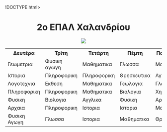 !DOCTYPE html>
<html lang="en">

<head>
  <meta charset="UTF-8" />
  <meta name="viewport" content="width=device-width, initial-scale=1.0" />
  <link rel="stylesheet" href="style.css" />
  <title>2ο ΕΠΑΛ Χαλανδριου</title>
</head>

<body>
  <center>
    <h1> 2o ΕΠΑΛ Χαλανδρίου </h1>
     <img src=https://lh3.googleusercontent.com/p/AF1QipN1GQTNAQm5388R8NI9eKAF54JNrbcCi-4FsASj=s680-w680-h510>
       <table>
  <tr>
    <th>Δευτέρα</th>
    <th>Τρίτη</th>
    <th>Τετάρτη</th>
    <th>Πέμτη</th>
    <th>Παρασκευή</th>    
  </tr>
  <tr>
    <td>Γεωμετρια</td>
    <td>Φυσικη αγωγη</td>
    <td>Μαθηματικα</td>
    <td>Γλωσσα</td>
    <td>Μουσικη</td>
  </tr>
  <tr>
    <td>Ιστορια</td>
    <td>Πληροφορικη</td>
    <td>Πληροφορικη</td>
    <td>Θρησκευτικα</td>
    <td>Αγγλικα</td>
  </tr>
  <tr>
    <td>Λογοτεχνια</td>
    <td>Εκθεση</td>
    <td>Μαθηματικα</td>
    <td>Γεωλογια</td>
    <td>Γλωσσα</td>
         </tr>
         <tr>
    <td>Πληροφορικη</td>
    <td>Πληροφορικη</td>
    <td>Μαθηματικα</td>
    <td>Βιολογια</td>
    <td>Χημεια</td>
         </tr>
         <tr>
    <td>Φυσικη</td>
    <td>Βιολογια</td>
    <td>Αγγλικα</td>
    <td>Φυσικη</td>
    <td>Αρχαια</td>
         </tr>
         <tr>
    <td>Αρχαια</td>
    <td>Πληροφορικη</td>
    <td>Ιστορια</td>
    <td>Ιστορια</td>
    <td>Μαθηματικα</td>
         </tr>
         <tr>
    <td>Φυσικη Αγωγη</td>
    <td>Γλωσσα</td>
    <td>Ιστορια</td>
    <td>Μαθηματικα</td>
    <td>Θρησκευτικα</td>
         </tr>
</table>
  </center>
 </body>

</html>
